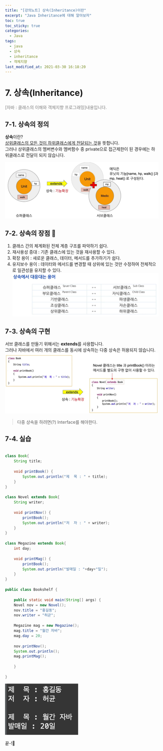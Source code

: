 ```yaml
---
title: "[강의노트] 상속(Inheritance)이란"
excerpt: "Java Inheritance에 대해 알아보자"
toc: true
toc_sticky: true
categories:
  - Java
tags:
  - java
  - 상속
  - inheritance
  - 객체지향
last_modified_at: 2021-03-30 16:18:20
---
```


# 7. 상속(Inheritance)
<span style="color:grey">[자바 : 클래스의 이해와 객체지향 프로그래밍]내용입니다.</span>
  
## 7-1. 상속의 정의
**상속**이란?  
<u>상위클래스의 모든 것이 하위클래스에게 전달되는 것</u>을 뜻합니다.  
그러나 상위클래스의 멤버변수와 멤버함수 중 private으로 접근제한이 된 경우에는 하위클래스로 전달이 되지 않습니다.  

![이미지](/assets/images/JAVA/inheritance/inheritance1.png)

## 7-2. 상속의 장점 📝
1. 클래스 간의 체계화된 전체 계층 구조를 파악하기 쉽다.
2. 재사용성 증대 : 기존 클래스에 있는 것을 재사용할 수 있다.
3. 확장 용이 : 새로운 클래스, 데이터, 메서드를 추가하기가 쉽다.
4. 유지보수 용이 : 데이터와 메서드를 변경할 때 상위에 있는 것만 수정하여 전체적으로 일관성을 유지할 수 있다.
![이미지](/assets/images/JAVA/inheritance/inheritance2.png)

## 7-3. 상속의 구현
서브 클래스를 만들기 위해서는 **extends**를 사용합니다.  
그러나 자바에서 여러 개의 클래스를 동시에 상속하는 다중 상속은 허용되지 않습니다.  
![이미지](/assets/images/JAVA/inheritance/inheritance3.png)
  
> 다중 상속을 하려면(?) Interface를 해야한다.  
  
## 7-4. 실습

```java

class Book{
	String title;
	
	void printBook() {
		System.out.println("제  목 : " + title);
	}
}

class Novel extends Book{
	String writer;
	
	void printNov() {
		printBook();
		System.out.println("저  자 : " + writer);
	}
}

class Megazine extends Book{
	int day;
	
	void printMag() {
		printBook();
		System.out.println("발매일 : "+day+"일");
	}
}

public class Bookshelf {

	public static void main(String[] args) {
	Novel nov = new Novel();
	nov.title = "홍길동";
	nov.writer = "허균";
	
	Megazine mag = new Megazine();
	mag.title = "월간 자바";
	mag.day = 20;
	
	nov.printNov();
	System.out.println();
	mag.printMag();

	}

}
```
![이미지](/assets/images/JAVA/inheritance/inheritance4.png)
  
  
끝-!🤨